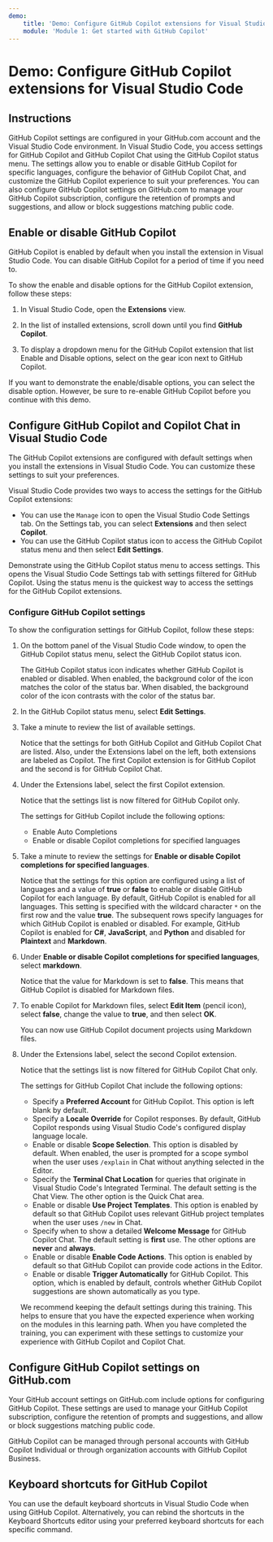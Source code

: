 ```yaml
---
demo:
    title: 'Demo: Configure GitHub Copilot extensions for Visual Studio Code'
    module: 'Module 1: Get started with GitHub Copilot'
---
```


# Demo: Configure GitHub Copilot extensions for Visual Studio Code

## Instructions

GitHub Copilot settings are configured in your GitHub.com account and the Visual Studio Code environment. In Visual Studio Code, you access settings for GitHub Copilot and GitHub Copilot Chat using the GitHub Copilot status menu. The settings allow you to enable or disable GitHub Copilot for specific languages, configure the behavior of GitHub Copilot Chat, and customize the GitHub Copilot experience to suit your preferences. You can also configure GitHub Copilot settings on GitHub.com to manage your GitHub Copilot subscription, configure the retention of prompts and suggestions, and allow or block suggestions matching public code.

## Enable or disable GitHub Copilot

GitHub Copilot is enabled by default when you install the extension in Visual Studio Code. You can disable GitHub Copilot for a period of time if you need to.

To show the enable and disable options for the GitHub Copilot extension, follow these steps:

1. In Visual Studio Code, open the **Extensions** view.

1. In the list of installed extensions, scroll down until you find **GitHub Copilot**.

1. To display a dropdown menu for the GitHub Copilot extension that list Enable and Disable options, select on the gear icon next to GitHub Copilot.

If you want to demonstrate the enable/disable options, you can select the disable option. However, be sure to re-enable GitHub Copilot before you continue with this demo.

## Configure GitHub Copilot and Copilot Chat in Visual Studio Code

The GitHub Copilot extensions are configured with default settings when you install the extensions in Visual Studio Code. You can customize these settings to suit your preferences.

Visual Studio Code provides two ways to access the settings for the GitHub Copilot extensions:

- You can use the `Manage` icon to open the Visual Studio Code Settings tab. On the Settings tab, you can select **Extensions** and then select **Copilot**.
- You can use the GitHub Copilot status icon to access the GitHub Copilot status menu and then select **Edit Settings**.

Demonstrate using the GitHub Copilot status menu to access settings. This opens the Visual Studio Code Settings tab with settings filtered for GitHub Copilot. Using the status menu is the quickest way to access the settings for the GitHub Copilot extensions.

### Configure GitHub Copilot settings

To show the configuration settings for GitHub Copilot, follow these steps:

1. On the bottom panel of the Visual Studio Code window, to open the GitHub Copilot status menu, select the GitHub Copilot status icon.

    The GitHub Copilot status icon indicates whether GitHub Copilot is enabled or disabled. When enabled, the background color of the icon matches the color of the status bar. When disabled, the background color of the icon contrasts with the color of the status bar.

1. In the GitHub Copilot status menu, select **Edit Settings**.

1. Take a minute to review the list of available settings.

    Notice that the settings for both GitHub Copilot and GitHub Copilot Chat are listed. Also, under the Extensions label on the left, both extensions are labeled as Copilot. The first Copilot extension is for GitHub Copilot and the second is for GitHub Copilot Chat.

1. Under the Extensions label, select the first Copilot extension.

    Notice that the settings list is now filtered for GitHub Copilot only.

    The settings for GitHub Copilot include the following options:

    - Enable Auto Completions
    - Enable or disable Copilot completions for specified languages

1. Take a minute to review the settings for **Enable or disable Copilot completions for specified languages**.

    Notice that the settings for this option are configured using a list of languages and a value of **true** or **false** to enable or disable GitHub Copilot for each language. By default, GitHub Copilot is enabled for all languages. This setting is specified with the wildcard character `*` on the first row and the value **true**. The subsequent rows specify languages for which GitHub Copilot is enabled or disabled. For example, GitHub Copilot is enabled for **C#**, **JavaScript**, and **Python** and disabled for **Plaintext** and **Markdown**.

1. Under **Enable or disable Copilot completions for specified languages**, select **markdown**.

    Notice that the value for Markdown is set to **false**. This means that GitHub Copilot is disabled for Markdown files.

1. To enable Copilot for Markdown files, select **Edit Item** (pencil icon), select **false**, change the value to **true**, and then select **OK**.

    You can now use GitHub Copilot document projects using Markdown files.

1. Under the Extensions label, select the second Copilot extension.

    Notice that the settings list is now filtered for GitHub Copilot Chat only.

    The settings for GitHub Copilot Chat include the following options:

    - Specify a **Preferred Account** for GitHub Copilot. This option is left blank by default.
    - Specify a **Locale Override** for Copilot responses. By default, GitHub Copilot responds using Visual Studio Code's configured display language locale.
    - Enable or disable **Scope Selection**. This option is disabled by default. When enabled, the user is prompted for a scope symbol when the user uses `/explain` in Chat without anything selected in the Editor.
    - Specify the **Terminal Chat Location** for queries that originate in Visual Studio Code's Integrated Terminal. The default setting is the Chat View. The other option is the Quick Chat area.
    - Enable or disable **Use Project Templates**. This option is enabled by default so that GitHub Copilot uses relevant GitHub project templates when the user uses `/new` in Chat.
    - Specify when to show a detailed **Welcome Message** for GitHub Copilot Chat. The default setting is **first** use. The other options are **never** and **always**.
    - Enable or disable **Enable Code Actions**. This option is enabled by default so that GitHub Copilot can provide code actions in the Editor.
    - Enable or disable **Trigger Automatically** for GitHub Copilot. This option, which is enabled by default, controls whether GitHub Copilot suggestions are shown automatically as you type.

    We recommend keeping the default settings during this training. This helps to ensure that you have the expected experience when working on the modules in this learning path. When you have completed the training, you can experiment with these settings to customize your experience with GitHub Copilot and Copilot Chat.

## Configure GitHub Copilot settings on GitHub.com

Your GitHub account settings on GitHub.com include options for configuring GitHub Copilot. These settings are used to manage your GitHub Copilot subscription, configure the retention of prompts and suggestions, and allow or block suggestions matching public code.

GitHub Copilot can be managed through personal accounts with GitHub Copilot Individual or through organization accounts with GitHub Copilot Business.

## Keyboard shortcuts for GitHub Copilot

You can use the default keyboard shortcuts in Visual Studio Code when using GitHub Copilot. Alternatively, you can rebind the shortcuts in the Keyboard Shortcuts editor using your preferred keyboard shortcuts for each specific command.
